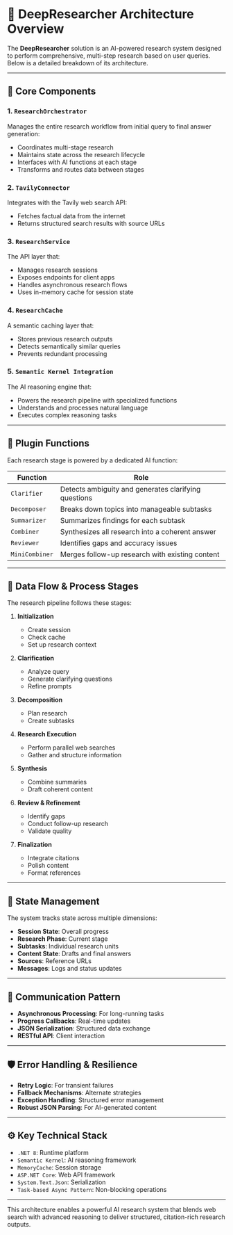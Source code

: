 
# 🧠 DeepResearcher Architecture Overview

The **DeepResearcher** solution is an AI-powered research system designed to perform comprehensive, multi-step research based on user queries. Below is a detailed breakdown of its architecture.

---

## 🧩 Core Components

### 1. `ResearchOrchestrator`
Manages the entire research workflow from initial query to final answer generation:
- Coordinates multi-stage research
- Maintains state across the research lifecycle
- Interfaces with AI functions at each stage
- Transforms and routes data between stages

### 2. `TavilyConnector`
Integrates with the Tavily web search API:
- Fetches factual data from the internet
- Returns structured search results with source URLs

### 3. `ResearchService`
The API layer that:
- Manages research sessions
- Exposes endpoints for client apps
- Handles asynchronous research flows
- Uses in-memory cache for session state

### 4. `ResearchCache`
A semantic caching layer that:
- Stores previous research outputs
- Detects semantically similar queries
- Prevents redundant processing

### 5. `Semantic Kernel Integration`
The AI reasoning engine that:
- Powers the research pipeline with specialized functions
- Understands and processes natural language
- Executes complex reasoning tasks

---

## 🔌 Plugin Functions

Each research stage is powered by a dedicated AI function:

| Function       | Role                                                                 |
|----------------|----------------------------------------------------------------------|
| `Clarifier`    | Detects ambiguity and generates clarifying questions                 |
| `Decomposer`   | Breaks down topics into manageable subtasks                          |
| `Summarizer`   | Summarizes findings for each subtask                                 |
| `Combiner`     | Synthesizes all research into a coherent answer                      |
| `Reviewer`     | Identifies gaps and accuracy issues                                  |
| `MiniCombiner` | Merges follow-up research with existing content                      |

---

## 🔄 Data Flow & Process Stages

The research pipeline follows these stages:

1. **Initialization**
   - Create session
   - Check cache
   - Set up research context

2. **Clarification**
   - Analyze query
   - Generate clarifying questions
   - Refine prompts

3. **Decomposition**
   - Plan research
   - Create subtasks

4. **Research Execution**
   - Perform parallel web searches
   - Gather and structure information

5. **Synthesis**
   - Combine summaries
   - Draft coherent content

6. **Review & Refinement**
   - Identify gaps
   - Conduct follow-up research
   - Validate quality

7. **Finalization**
   - Integrate citations
   - Polish content
   - Format references

---

## 🧠 State Management

The system tracks state across multiple dimensions:
- **Session State**: Overall progress
- **Research Phase**: Current stage
- **Subtasks**: Individual research units
- **Content State**: Drafts and final answers
- **Sources**: Reference URLs
- **Messages**: Logs and status updates

---

## 📡 Communication Pattern

- **Asynchronous Processing**: For long-running tasks
- **Progress Callbacks**: Real-time updates
- **JSON Serialization**: Structured data exchange
- **RESTful API**: Client interaction

---

## 🛡️ Error Handling & Resilience

- **Retry Logic**: For transient failures
- **Fallback Mechanisms**: Alternate strategies
- **Exception Handling**: Structured error management
- **Robust JSON Parsing**: For AI-generated content

---

## ⚙️ Key Technical Stack

- `.NET 8`: Runtime platform
- `Semantic Kernel`: AI reasoning framework
- `MemoryCache`: Session storage
- `ASP.NET Core`: Web API framework
- `System.Text.Json`: Serialization
- `Task-based Async Pattern`: Non-blocking operations

---



This architecture enables a powerful AI research system that blends web search with advanced reasoning to deliver structured, citation-rich research outputs.

